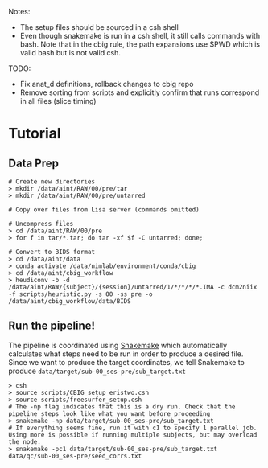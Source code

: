 Notes:
- The setup files should be sourced in a csh shell
- Even though snakemake is run in a csh shell, it still calls commands with bash. Note that in the cbig rule, the path expansions use $PWD which is valid bash but is not valid csh. 

TODO:
- Fix anat_d definitions, rollback changes to cbig repo
- Remove sorting from scripts and explicitly confirm that runs correspond in all files (slice timing)



# Tutorial

## Data Prep
```
# Create new directories
> mkdir /data/aint/RAW/00/pre/tar
> mkdir /data/aint/RAW/00/pre/untarred

# Copy over files from Lisa server (commands omitted)

# Uncompress files
> cd /data/aint/RAW/00/pre
> for f in tar/*.tar; do tar -xf $f -C untarred; done;

# Convert to BIDS format
> cd /data/aint/data 
> conda activate /data/nimlab/environment/conda/cbig
> cd /data/aint/cbig_workflow
> heudiconv -b -d /data/aint/RAW/{subject}/{session}/untarred/1/*/*/*/*.IMA -c dcm2niix -f scripts/heuristic.py -s 00 -ss pre -o /data/aint/cbig_workflow/data/BIDS 
```

## Run the pipeline!
The pipeline is coordinated using [Snakemake](https://github.com/snakemake/snakemake) which automatically calculates what steps need to be run in order to produce a desired file. Since we want to produce the target coordinates, we tell Snakemake to produce `data/target/sub-00_ses-pre/sub_target.txt`
```
> csh
> source scripts/CBIG_setup_eristwo.csh
> source scripts/freesurfer_setup.csh
# The -np flag indicates that this is a dry run. Check that the pipeline steps look like what you want before proceeding
> snakemake -np data/target/sub-00_ses-pre/sub_target.txt
# If everything seems fine, run it with c1 to specify 1 parallel job. Using more is possible if running multiple subjects, but may overload the node.
> snakemake -pc1 data/target/sub-00_ses-pre/sub_target.txt data/qc/sub-00_ses-pre/seed_corrs.txt
```
